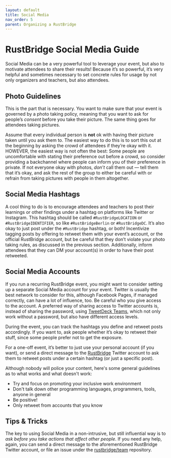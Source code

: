 ```yaml
---
layout: default
title: Social Media
nav_order: 5
parent: Organizing a RustBridge
---
```


# RustBridge Social Media Guide
Social Media can be a very powerful tool to leverage your event, but also to motivate attendees to share their results! Because it’s so powerful, it’s very helpful and sometimes necessary to set concrete rules for usage by not only organizers and teachers, but also attendees.


## Photo Guidelines

This is the part that is necessary. You want to make sure that your event is governed by a photo taking policy, meaning that you want to ask for people’s *consent* before you take their picture. The same thing goes for attendees taking pictures.

Assume that every individual person is **not** ok with having their picture taken until you ask them to. The easiest way to do this is to sort this out at the beginning by asking the crowd of attendees if they’re okay with it. HOWEVER, the easiest way is not often the best: Some people are uncomfortable with stating their preference out before a crowd, so consider providing a backchannel where people can inform you of their preference in private. If not everyone okay with photos, *don’t* call them out — tell them that it’s okay, and ask the rest of the group to either be careful with or refrain from taking pictures with people in them altogether.


## Social Media Hashtags

A cool thing to do is to encourage attendees and teachers to post their learnings or other findings under a hashtag on platforms like Twitter or Instagram. This hashtag should be called `#RustBridgeLOCATION` or `#RustBridgeIDENTIFIER`, so like `#RustBridgeBerlin` or `#RustBridgeDC`. It’s also okay to just post under the `#RustBridge` hashtag, or both! Incentivize tagging posts by offering to retweet them with your event’s account, or the official RustBridge account, but be careful that they don’t violate your photo taking rules, as discussed in the previous section. Additionally, inform attendees that they can DM your account(s) in order to have their post retweeted.


## Social Media Accounts

If you run a recurring RustBridge event, you might want to consider setting up a separate Social Media account for your event. Twitter is usually the best network to consider for this, although Facebook Pages, if managed correctly, can have a lot of influence, too. Be careful who you give access to the account. A preferred way of sharing access to Twitter accounts is, instead of sharing the password, using [TweetDeck Teams](https://blog.twitter.com/official/en_us/a/2015/introducing-tweetdeck-teams.html), which not only work without a password, but also have different access levels.

During the event, you can track the hashtags you define and retweet posts accordingly. If you want to, ask people whether it’s okay to retweet their stuff, since some people prefer not to get the exposure.

For a one-off event, it’s better to just use your personal account (if you want), or send a direct message to the [RustBridge](https://twitter.com/RustBridge) Twitter account to ask them to retweet posts under a certain hashtag (or just a specific post).

Although nobody will police your content, here's some general guidelines as to what works and what doesn't work:

- Try and focus on promoting your inclusive work environment
- Don't talk down other programming languages, programmers, tools, anyone in general
- Be positive!
- Only retweet from accounts that you know

## Tips & Tricks

The key to using Social Media in a non-intrusive, but still influential way is to *ask before you take actions that affect other people*. If you need any help, again, you can send a direct message to the aforementioned RustBridge Twitter account, or file an issue under the [rustbridge/team](https://github.com/rustbridge/team) repository.

